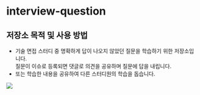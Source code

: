 # interview-question

## 저장소 목적 및 사용 방법
* 기술 면접 스터디 중 명확하게 답이 나오지 않았던 질문을 학습하기 위한 저장소입니다.<br>
질문이 이슈로 등록되면 댓글로 의견을 공유하며 질문에 답을 내립니다.
* 또는 학습한 내용을 공유하여 다른 스터디원의 학습을 돕습니다.

<a href="https://hits.seeyoufarm.com"><img src="https://hits.seeyoufarm.com/api/count/incr/badge.svg?url=https%3A%2F%2Fgithub.com%2FNB993%2Finterview-question%2Fissues&count_bg=%2379C83D&title_bg=%23555555&icon=&icon_color=%23E7E7E7&title=hits&edge_flat=false"/></a>
